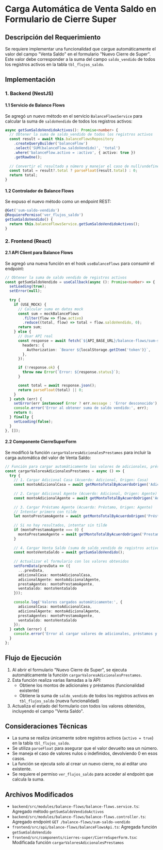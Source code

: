 # Carga Automática de Venta Saldo en Formulario de Cierre Super

## Descripción del Requerimiento

Se requiere implementar una funcionalidad que cargue automáticamente el valor del campo "Venta Saldo" en el formulario "Nuevo Cierre de Super". Este valor debe corresponder a la suma del campo `saldo_vendido` de todos los registros activos en la tabla `tbl_flujos_saldo`.

## Implementación

### 1. Backend (NestJS)

#### 1.1 Servicio de Balance Flows

Se agregó un nuevo método en el servicio `BalanceFlowsService` para calcular la suma de `saldoVendido` de todos los registros activos:

```typescript
async getSumSaldoVendidoActivos(): Promise<number> {
  // Obtener la suma de saldo_vendido de todos los registros activos
  const result = await this.balanceFlowsRepository
    .createQueryBuilder('balanceFlow')
    .select('SUM(balanceFlow.saldoVendido)', 'total')
    .where('balanceFlow.activo = :activo', { activo: true })
    .getRawOne();
  
  // Convertir el resultado a número y manejar el caso de null/undefined
  const total = result?.total ? parseFloat(result.total) : 0;
  return total;
}
```

#### 1.2 Controlador de Balance Flows

Se expuso el nuevo método como un endpoint REST:

```typescript
@Get('sum-saldo-vendido')
@RequierePermiso('ver_flujos_saldo')
getSumSaldoVendido() {
  return this.balanceFlowsService.getSumSaldoVendidoActivos();
}
```

### 2. Frontend (React)

#### 2.1 API Client para Balance Flows

Se agregó una nueva función en el hook `useBalanceFlows` para consumir el endpoint:

```typescript
// Obtener la suma de saldo vendido de registros activos
const getSumSaldoVendido = useCallback(async (): Promise<number> => {
  setLoading(true);
  setError(null);
  
  try {
    if (USE_MOCK) {
      // Calcular suma en datos mock
      const sum = mockBalanceFlows
        .filter(flow => flow.activo)
        .reduce((total, flow) => total + flow.saldoVendido, 0);
      return sum;
    } else {
      // Usar API real
      const response = await fetch(`${API_BASE_URL}/balance-flows/sum-saldo-vendido`, {
        headers: {
          Authorization: `Bearer ${localStorage.getItem('token')}`,
        },
      });

      if (!response.ok) {
        throw new Error(`Error: ${response.status}`);
      }

      const total = await response.json();
      return parseFloat(total) || 0;
    }
  } catch (err) {
    setError(err instanceof Error ? err.message : 'Error desconocido');
    console.error('Error al obtener suma de saldo vendido:', err);
    return 0;
  } finally {
    setLoading(false);
  }
}, []);
```

#### 2.2 Componente CierreSuperForm

Se modificó la función `cargarValoresAdicionalesPrestamos` para incluir la carga automática del valor de Venta Saldo:

```typescript
// Función para cargar automáticamente los valores de adicionales, préstamos y venta saldo
const cargarValoresAdicionalesPrestamos = async () => {
  try {
    // 1. Cargar Adicional Casa (Acuerdo: Adicional, Origen: Casa)
    const montoAdicionalCasa = await getMontoTotalByAcuerdoOrigen('Adicional', 'Casa');
    
    // 2. Cargar Adicional Agente (Acuerdo: Adicional, Origen: Agente)
    const montoAdicionalAgente = await getMontoTotalByAcuerdoOrigen('Adicional', 'Agente');
    
    // 3. Cargar Préstamo Agente (Acuerdo: Préstamo, Origen: Agente)
    // Intentar primero con tilde
    let montoPrestamoAgente = await getMontoTotalByAcuerdoOrigen('Préstamo', 'Agente');
    
    // Si no hay resultados, intentar sin tilde
    if (montoPrestamoAgente === 0) {
      montoPrestamoAgente = await getMontoTotalByAcuerdoOrigen('Prestamo', 'Agente');
    }
    
    // 4. Cargar Venta Saldo (suma de saldo_vendido de registros activos en tbl_flujos_saldo)
    const montoVentaSaldo = await getSumSaldoVendido();
    
    // Actualizar el formulario con los valores obtenidos
    setFormData(prevData => ({
      ...prevData,
      adicionalCasa: montoAdicionalCasa,
      adicionalAgente: montoAdicionalAgente,
      prestaAgentes: montoPrestamoAgente,
      ventaSaldo: montoVentaSaldo
    }));
    
    console.log('Valores cargados automáticamente:', {
      adicionalCasa: montoAdicionalCasa,
      adicionalAgente: montoAdicionalAgente,
      prestaAgentes: montoPrestamoAgente,
      ventaSaldo: montoVentaSaldo
    });
  } catch (error) {
    console.error('Error al cargar valores de adicionales, préstamos y venta saldo:', error);
  }
};
```

## Flujo de Ejecución

1. Al abrir el formulario "Nuevo Cierre de Super", se ejecuta automáticamente la función `cargarValoresAdicionalesPrestamos`.
2. Esta función realiza varias llamadas a la API:
   - Obtiene los montos de adicionales y préstamos (funcionalidad existente)
   - Obtiene la suma de `saldo_vendido` de todos los registros activos en `tbl_flujos_saldo` (nueva funcionalidad)
3. Actualiza el estado del formulario con todos los valores obtenidos, incluyendo el campo "Venta Saldo".

## Consideraciones Técnicas

- La suma se realiza únicamente sobre registros activos (`activo = true`) en la tabla `tbl_flujos_saldo`.
- Se utiliza `parseFloat` para asegurar que el valor devuelto sea un número.
- Se maneja el caso de valores nulos o indefinidos, devolviendo 0 en esos casos.
- La función se ejecuta solo al crear un nuevo cierre, no al editar uno existente.
- Se requiere el permiso `ver_flujos_saldo` para acceder al endpoint que calcula la suma.

## Archivos Modificados

- `backend/src/modules/balance-flows/balance-flows.service.ts`: Agregado método `getSumSaldoVendidoActivos`
- `backend/src/modules/balance-flows/balance-flows.controller.ts`: Agregado endpoint `GET /balance-flows/sum-saldo-vendido`
- `frontend/src/api/balance-flows/balanceFlowsApi.ts`: Agregada función `getSumSaldoVendido`
- `frontend/src/components/cierres-super/CierreSuperForm.tsx`: Modificada función `cargarValoresAdicionalesPrestamos`
